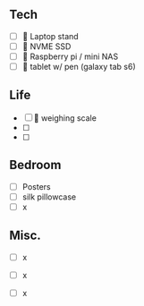 Tech
----
- [ ] 🔽 Laptop stand
- [ ] 🔽 NVME SSD
- [ ] 🔽 Raspberry pi / mini NAS
- [ ] 🔽 tablet w/ pen (galaxy tab s6)

Life
----
- [ ] 🔽 weighing scale
- [ ] 
- [ ] 

Bedroom
---
- [ ] Posters
- [ ] silk pillowcase
- [ ] x

Misc.
---
- [ ] x
- [ ] x
- [ ] x

